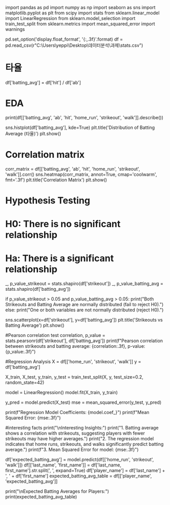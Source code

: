 import pandas as pd
import numpy as np
import seaborn as sns
import matplotlib.pyplot as plt
from scipy import stats
from sklearn.linear_model import LinearRegression
from sklearn.model_selection import train_test_split
from sklearn.metrics import mean_squared_error
import warnings

pd.set_option('display.float_format', '{:,.3f}'.format)
df = pd.read_csv(r"C:\Users\yeppi\Desktop\데이터분석\과제\stats.csv")
# 타율
df['batting_avg'] = df['hit'] / df['ab']

# EDA 
print(df[['batting_avg', 'ab', 'hit', 'home_run', 'strikeout', 'walk']].describe())

sns.histplot(df['batting_avg'], kde=True)
plt.title('Distribution of Batting Average (타율)')
plt.show()

# Correlation matrix
corr_matrix = df[['batting_avg', 'ab', 'hit', 'home_run', 'strikeout', 'walk']].corr()
sns.heatmap(corr_matrix, annot=True, cmap='coolwarm', fmt='.3f')
plt.title('Correlation Matrix')
plt.show()

# Hypothesis Testing
# H0: There is no significant relationship 
# Ha: There is a significant relationship 

_, p_value_strikeout = stats.shapiro(df['strikeout'])
_, p_value_batting_avg = stats.shapiro(df['batting_avg'])

if p_value_strikeout > 0.05 and p_value_batting_avg > 0.05:
    print("Both Strikeouts and Batting Average are normally distributed (fail to reject H0).")
else:
    print("One or both variables are not normally distributed (reject H0).")

sns.scatterplot(x=df['strikeout'], y=df['batting_avg'])
plt.title('Strikeouts vs Batting Average')
plt.show()

#Pearson correlation test
correlation, p_value = stats.pearsonr(df['strikeout'], df['batting_avg'])
print(f"Pearson correlation between strikeouts and batting average: {correlation:.3f}, p-value: {p_value:.3f}")

#Regression Analysis
X = df[['home_run', 'strikeout', 'walk']]
y = df['batting_avg']

X_train, X_test, y_train, y_test = train_test_split(X, y, test_size=0.2, random_state=42)

model = LinearRegression()
model.fit(X_train, y_train)

y_pred = model.predict(X_test)
mse = mean_squared_error(y_test, y_pred)

print(f"Regression Model Coefficients: {model.coef_}")
print(f"Mean Squared Error: {mse:.3f}")

#interesting facts
print("\nInteresting Insights:")
print("1. Batting average shows a correlation with strikeouts, suggesting players with fewer strikeouts may have higher averages.")
print("2. The regression model indicates that home runs, strikeouts, and walks significantly predict batting average.")
print(f"3. Mean Squared Error for model: {mse:.3f}")


df['expected_batting_avg'] = model.predict(df[['home_run', 'strikeout', 'walk']])
df[['last_name', 'first_name']] = df['last_name, first_name'].str.split(', ', expand=True)
df['player_name'] = df['last_name'] + ', ' + df['first_name']
expected_batting_avg_table = df[['player_name', 'expected_batting_avg']]

print("\nExpected Batting Averages for Players:")
print(expected_batting_avg_table)
